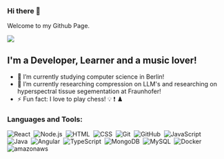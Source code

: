 ### Hi there 👋

Welcome to my Github Page.

![](https://i.giphy.com/media/RbDKaczqWovIugyJmW/giphy.webp)

## I'm a Developer, Learner and a music lover!
- 🔭 I’m currently studying computer science in Berlin!
- 🌱 I’m currently researching compression on LLM's and researching on hyperspectral tissue segementation at Fraunhofer!
- ⚡ Fun fact: I love to play chess! :bulb: :exclamation: ♟️

### Languages and Tools:

![React](https://img.shields.io/badge/-React-05122A?style=flat&color=blue&logo=react)&nbsp;
![Node.js](https://img.shields.io/badge/-Node.js-05122A?style=flat&color=grey&logo=node.js)&nbsp;
![HTML](https://img.shields.io/badge/-HTML-05122A?style=flat&color=grey&logo=HTML5&backgroundColor=5B84B1FF)&nbsp;
![CSS](https://img.shields.io/badge/-CSS-05122A?style=flat&color=blue&logo=CSS3)&nbsp;
![Git](https://img.shields.io/badge/-Git-05122A?style=flat&color=grey&logo=git)&nbsp;
![GitHub](https://img.shields.io/badge/-GitHub-05122A?style=flat&color=black&logo=github)&nbsp;
![JavaScript](https://img.shields.io/badge/-JavaScript-05122A?style=flat&color=black&logo=javascript)&nbsp;
![Java](https://img.shields.io/badge/-Java-05122A?style=flat&logo=Java&color=white&logoColor=FFA518)&nbsp;
![Angular](https://img.shields.io/badge/-Angular-05122A?style=flat&color=grey&logo=angular)&nbsp;
![TypeScript](https://img.shields.io/badge/-Typescript-05122A?style=flat&color=white&logo=typescript)&nbsp;
![MongoDB](https://img.shields.io/badge/-MongoDB-05122A?style=flat&color=blue&logo=mongodb)&nbsp;
![MySQL](https://img.shields.io/badge/-MySQL-05122A?style=flat&color=white&logo=mysql)&nbsp;
![Docker](https://img.shields.io/badge/-Docker-05122A?style=flat&color=blue&logo=docker)&nbsp;
![amazonaws](https://img.shields.io/badge/-AmazonAWS-05122A?style=flat&color=orange&logo=amazon-aws)&nbsp;
